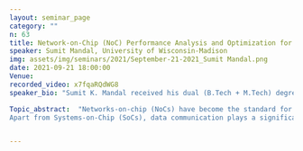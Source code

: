 ```yaml
---
layout: seminar_page
category: ""
n: 63
title: Network-on-Chip (NoC) Performance Analysis and Optimization for Deep Learning Applications
speaker: Sumit Mandal, University of Wisconsin-Madison
img: assets/img/seminars/2021/September-21-2021_Sumit Mandal.png
date: 2021-09-21 18:00:00 
Venue: 
recorded_video: x7fqaRQdWG8
speaker_bio: "Sumit K. Mandal received his dual (B.Tech + M.Tech) degree in Electronics and Electrical Communication Engineering from IIT Kharagpur in 2015. After that, he was a Research & Development Engineer in Synopsys, Bangalore (2015-2017). Currently, he is pursuing Ph.D. in University of Wisconsin, Madison. He is expected to graduate on June, 2022. Details of his research work can be found in https://sumitkmandal.ece.wisc.edu/."

Topic_abstract:  "Networks-on-chip (NoCs) have become the standard for interconnect solutions in industrial designs ranging from client CPUs to many-core chip-multiprocessors. Since NoCs play a vital role in system performance and power consumption, pre-silicon evaluation environments include cycle-accurate NoC simulators. Long simulations increase the execution time of evaluation frameworks, which are already notoriously slow, and prohibit design-space exploration. Existing analytical NoC models, which assume fair arbitration, cannot replace these simulations since industrial NoCs typically employ priority schedulers and multiple priority classes. Moreover, NoCs used in commercial many-core processors typically experience bursty traffic due to application workloads. Furthermore, these NoCs incorporate deflection routing to minimize queuing resources within routers and achieve low latency during low traffic load. There exists no NoC performance model which can handle all these properties of industrial NoCs. To address this limitation, we propose a systematic approach to construct priority-aware analytical performance models considering bursty traffic and deflection routing using micro-architecture specifications and input traffic. We introduce novel transformations along with an algorithm that iteratively applies these transformations to decompose the queuing system. Experimental evaluations using real architectures and applications show high accuracy of 97% and up to 2.5 speed-up in full-system simulation.
Apart from Systems-on-Chip (SoCs), data communication plays a significant role in overall performance for hardware accelerators of Deep Neural Networks (DNNs). For example, crossbar-based in-memory computing significantly increases on-chip communication volume since the weights and activations are on-chip. State-of-the-art interconnect methodologies for in-memory computing deploy a bus-based network or mesh-based NoC. Our experiments show that up to 90% of the total inference latency of a DNN hardware is spent on on-chip communication when the bus-based network is used. To reduce communication latency, we propose a methodology to generate an NoC architecture and a scheduling technique customized for different DNNs. We prove mathematically that the developed NoC architecture and corresponding schedules achieve the minimum possible communication latency for a given DNN. Experimental evaluations on a wide range of DNNs show that the proposed NoC architecture enables 20%-80% reduction in communication latency with respect to state-of-the-art interconnect solutions."


---
```


